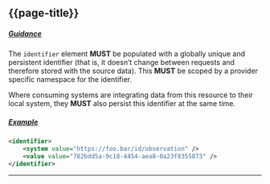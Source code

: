 ## {{page-title}}

<h5><ins>Guidance</ins></h5>

The `identifier` element **MUST** be populated with a globally unique and persistent identifier (that is, it doesn’t change between requests and therefore stored with the source data). This **MUST** be scoped by a provider specific namespace for the identifier.

Where consuming systems are integrating data from this resource to their local system, they **MUST** also persist this identifier at the same time.

<h5><ins>Example</ins></h5>

```xml
<identifier>
    <system value="https://foo.bar/id/observation" />
    <value value="782bdd5a-9c18-4454-aea8-0a23f8355873" />
</identifier>
```

---